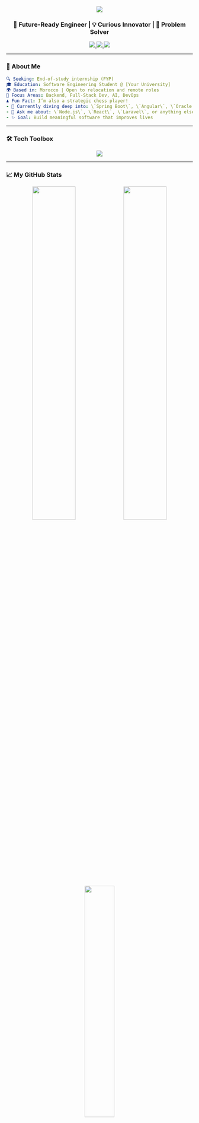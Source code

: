 
<h1 align="center">
  <img src="https://readme-typing-svg.herokuapp.com/?font=Fira+Code&size=30&pause=1000&center=true&vCenter=true&width=435&lines=Hi+There!+👋;I'm+Salaheddine+Eljably!;Software+Engineering+Student;From+Morocco+🇲🇦" />
</h1>

<h3 align="center">🚀 Future-Ready Engineer | 💡 Curious Innovator | 🎯 Problem Solver</h3>

<p align="center">
  <a href="mailto:salaheddine.eljably@gmail.com">
    <img src="https://img.shields.io/badge/Gmail-333333?style=for-the-badge&logo=gmail&logoColor=red" />
  </a>
  <a href="https://www.linkedin.com/in/salaheddine-eljably-95aab0288/" target="_blank">
    <img src="https://img.shields.io/badge/LinkedIn-0077B5?style=for-the-badge&logo=linkedin&logoColor=white" />
  </a>
  <a href="#" target="_blank">
    <img src="https://img.shields.io/badge/Portfolio-FF5722?style=for-the-badge&logo=google-chrome&logoColor=white" />
  </a>
</p>

---

### 🎯 About Me

```yaml
🔍 Seeking: End-of-study internship (FYP)
🎓 Education: Software Engineering Student @ [Your University]
🌍 Based in: Morocco | Open to relocation and remote roles
🎯 Focus Areas: Backend, Full-Stack Dev, AI, DevOps
♟️ Fun Fact: I’m also a strategic chess player!
- 🌱 Currently diving deep into: \`Spring Boot\`, \`Angular\`, \`Oracle DB\`
- 💬 Ask me about: \`Node.js\`, \`React\`, \`Laravel\`, or anything else tech!
- ✨ Goal: Build meaningful software that improves lives

```
---

### 🛠️ Tech Toolbox

<p align="center">
  <img src="https://skillicons.dev/icons?i=react,nextjs,nodejs,express,typescript,javascript,java,spring,laravel,python,django,tailwind,bootstrap,mongodb,mysql,postgres,oracle,html,css,c,cpp,bash,dotnet,figma,postman,git,github,docker,kubernetes,neovim,vscode,ubuntu" />
</p>

---

### 📈 My GitHub Stats

<p align="center">
  <img width="48%" src="https://github-readme-streak-stats.herokuapp.com/?user=Salahjb&theme=react&border_radius=10" />
  <img width="48%" src="https://github-readme-stats.vercel.app/api?username=Salahjb&show_icons=true&count_private=true&theme=react&rank_icon=github&border_radius=10" />
</p>

<p align="center">
  <img width="40%" src="https://github-readme-stats.vercel.app/api/top-langs/?username=Salahjb&layout=compact&langs_count=8&theme=react&hide=html&border_radius=10" />
</p>

---

### 💬 Let's Connect

💡 Whether you're a recruiter with a challenge, a fellow dev with a cool project, or just someone curious 
**I’d love to hear from you!**

<p align="center">
  <a href="mailto:salaheddine.eljably@gmail.com"><img src="https://img.shields.io/badge/Say%20Hi!-black?style=for-the-badge&logo=gmail&logoColor=white" /></a>
</p>

---

<p align="center">
  <img src="https://capsule-render.vercel.app/api?type=waving&color=0:7D72E8,100:2BA2FF&height=120&section=footer"/>
</p>
